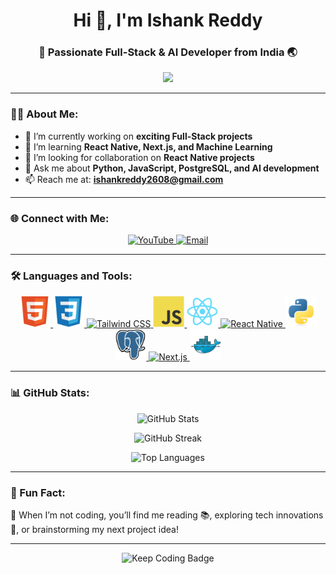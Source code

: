 <h1 align="center">Hi 👋, I'm Ishank Reddy</h1>
<h3 align="center">🚀 Passionate Full-Stack & AI Developer from India 🌏</h3>

<p align="center">
  <img src="https://media.giphy.com/media/f3iwJFOVOwuy7K6FFw/giphy.gif" width="300"/>
</p>

---

### 👨‍💻 About Me:

- 🔭 I’m currently working on **exciting Full-Stack projects**  
- 🌱 I’m learning **React Native, Next.js, and Machine Learning**  
- 🤝 I’m looking for collaboration on **React Native projects**  
- 💬 Ask me about **Python, JavaScript, PostgreSQL, and AI development**  
- 📫 Reach me at: **ishankreddy2608@gmail.com**  

---

### 🌐 Connect with Me:

<p align="center">
  <a href="https://www.youtube.com/c/kaviwebdesign" target="_blank">
    <img src="https://img.shields.io/badge/YouTube-KaviWebDesign-red?style=for-the-badge&logo=youtube&logoColor=white" alt="YouTube">
  </a>
  <a href="mailto:ishankreddy2608@gmail.com" target="_blank">
    <img src="https://img.shields.io/badge/Email-D14836?style=for-the-badge&logo=gmail&logoColor=white" alt="Email">
  </a>
</p>

---

### 🛠️ Languages and Tools:

<p align="center">
  <a href="https://developer.mozilla.org/en-US/docs/Web/HTML" target="_blank">
    <img src="https://raw.githubusercontent.com/devicons/devicon/master/icons/html5/html5-original.svg" alt="HTML" width="50" height="50"/>
  </a>
  <a href="https://www.w3schools.com/css/" target="_blank">
    <img src="https://raw.githubusercontent.com/devicons/devicon/master/icons/css3/css3-original.svg" alt="CSS" width="50" height="50"/>
  </a>
  <a href="https://tailwindcss.com/" target="_blank">
    <img src="https://www.vectorlogo.zone/logos/tailwindcss/tailwindcss-icon.svg" alt="Tailwind CSS" width="50" height="50"/>
  </a>
  <a href="https://developer.mozilla.org/en-US/docs/Web/JavaScript" target="_blank">
    <img src="https://raw.githubusercontent.com/devicons/devicon/master/icons/javascript/javascript-original.svg" alt="JavaScript" width="50" height="50"/>
  </a>
  <a href="https://reactjs.org/" target="_blank">
    <img src="https://raw.githubusercontent.com/devicons/devicon/master/icons/react/react-original.svg" alt="React" width="50" height="50"/>
  </a>
  <a href="https://reactnative.dev/" target="_blank">
    <img src="https://reactnative.dev/img/header_logo.svg" alt="React Native" width="50" height="50"/>
  </a>
  <a href="https://www.python.org" target="_blank">
    <img src="https://raw.githubusercontent.com/devicons/devicon/master/icons/python/python-original.svg" alt="Python" width="50" height="50"/>
  </a>
  <a href="https://www.postgresql.org" target="_blank">
    <img src="https://raw.githubusercontent.com/devicons/devicon/master/icons/postgresql/postgresql-original.svg" alt="PostgreSQL" width="50" height="50"/>
  </a>
  <a href="https://nextjs.org/" target="_blank">
    <img src="https://cdn.worldvectorlogo.com/logos/nextjs-2.svg" alt="Next.js" width="50" height="50"/>
  </a>
  <a href="https://www.docker.com/" target="_blank">
    <img src="https://raw.githubusercontent.com/devicons/devicon/master/icons/docker/docker-original.svg" alt="Docker" width="50" height="50"/>
  </a>
</p>

---

### 📊 GitHub Stats:

<p align="center">
  <img src="https://github-readme-stats.vercel.app/api?username=ishankreddy&show_icons=true&theme=radical" alt="GitHub Stats" />
</p>

<p align="center">
  <img src="https://github-readme-streak-stats.herokuapp.com/?user=ishankreddy&theme=radical" alt="GitHub Streak" />
</p>

<p align="center">
  <img src="https://github-readme-stats.vercel.app/api/top-langs?username=ishankreddy&show_icons=true&theme=radical&layout=compact" alt="Top Languages" />
</p>

---

### 🚀 Fun Fact:
🌟 When I’m not coding, you’ll find me reading 📚, exploring tech innovations 🚀, or brainstorming my next project idea!  

---

<p align="center">
  <img src="https://img.shields.io/badge/Keep%20Coding-Hustle%20On-green?style=for-the-badge" alt="Keep Coding Badge"/>
</p>
